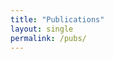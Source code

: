 ```yaml
---
title: "Publications"
layout: single
permalink: /pubs/
---
```

<script src="https://bibbase.org/show?bib=https%3A%2F%2Fkmdono02.github.io%2FCV%2FCV.bib&jsonp=1"></script> 
